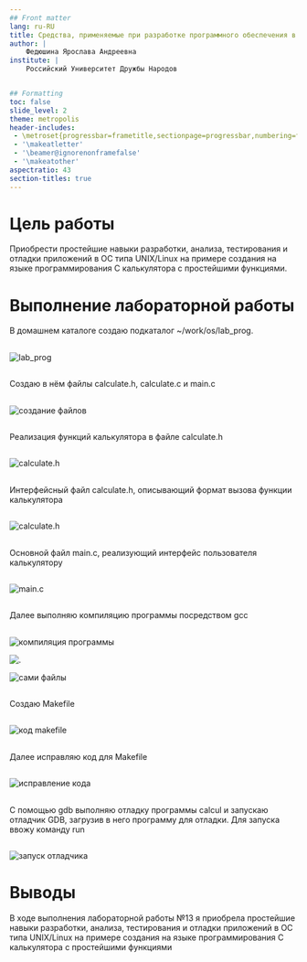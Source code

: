 ```yaml
---
## Front matter
lang: ru-RU
title: Средства, применяемые при разработке программного обеспечения в ОС типа UNIX/Linux
author: |
	Федюшина Ярослава Андреевна
institute: |
	Российский Университет Дружбы Народов


## Formatting
toc: false
slide_level: 2
theme: metropolis
header-includes: 
 - \metroset{progressbar=frametitle,sectionpage=progressbar,numbering=fraction}
 - '\makeatletter'
 - '\beamer@ignorenonframefalse'
 - '\makeatother'
aspectratio: 43
section-titles: true
---
```


# Цель работы

Приобрести простейшие навыки разработки, анализа, тестирования и отладки приложений в ОС типа UNIX/Linux на примере создания на языке программирования С калькулятора с простейшими функциями.


# Выполнение лабораторной работы

В домашнем каталоге создаю подкаталог ~/work/os/lab_prog.

##

![lab_prog](image/1.png)

##

Создаю в нём файлы calculate.h, calculate.c и main.c

##

![создание файлов](image/2.png)

##

Реализация функций калькулятора в файле calculate.h

##

![calculate.h](image/3.png)

##

Интерфейсный файл calculate.h, описывающий формат вызова функции калькулятора

##

![calculate.h](image/4.png)

##

Основной файл main.c, реализующий интерфейс пользователя калькулятору

##

![main.c](image/4.1.png)

##

Далее выполняю компиляцию программы посредством gcc

##

![компиляция программы](image/5.png)

![.](image/6.png)

![сами файлы](image/7.png)

##

Создаю Makefile

##

![код makefile](image/8.png)

##

Далее исправляю код для Makefile

##

![исправление кода](image/9.png)

##

С помощью gdb выполняю отладку программы calcul и запускаю отладчик GDB, загрузив в него программу для отладки. Для запуска ввожу команду run

##

![запуск отладчика](image/10.png)

# Выводы

В ходе выполнения лабораторной работы №13 я приобрела простейшие навыки разработки, анализа, тестирования и отладки приложений в ОС типа UNIX/Linux на примере создания на языке программирования С калькулятора с простейшими функциями 
